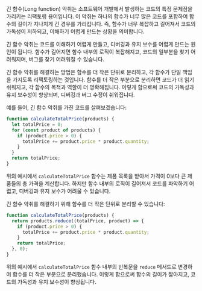 긴 함수(Long function) 악취는 소프트웨어 개발에서 발생하는 코드의 특정 문제점을 가리키는 리팩토링 용어입니다. 이 악취는 하나의 함수가 너무 많은 코드를 포함하여 함수의 길이가 지나치게 긴 경우를 가리킵니다. 즉, 함수가 너무 복잡하고 길어져서 코드의 가독성이 저하되고, 이해하기 어렵게 만드는 상황을 의미합니다.

긴 함수 악취는 코드를 이해하기 어렵게 만들고, 디버깅과 유지 보수를 어렵게 만드는 원인이 됩니다. 함수가 길어지면 함수 내부의 로직이 복잡해지고, 코드의 일부분을 찾기 어려워지며, 버그를 찾기 어려워질 수 있습니다.

긴 함수 악취를 해결하는 방법은 함수를 더 작은 단위로 분리하고, 각 함수가 단일 책임을 가지도록 리팩토링하는 것입니다. 함수를 더 작은 부분으로 분리하면 코드가 더 읽기 쉬워지고, 각 함수의 목적과 역할이 더 명확해집니다. 이렇게 함으로써 코드의 가독성과 유지 보수성이 향상되며, 디버깅과 버그 수정이 쉬워집니다.

예를 들어, 긴 함수 악취를 가진 코드를 살펴보겠습니다:

```js
function calculateTotalPrice(products) {
  let totalPrice = 0;
  for (const product of products) {
    if (product.price > 0) {
      totalPrice += product.price * product.quantity;
    }
  }
  return totalPrice;
}
```

위의 예시에서 `calculateTotalPrice` 함수는 제품 목록을 받아서 가격이 0보다 큰 제품들의 총 가격을 계산합니다. 하지만 함수 내부의 로직이 길어져서 코드를 파악하기 어렵고, 디버깅과 유지 보수가 어려울 수 있습니다.

긴 함수 악취를 해결하기 위해 함수를 더 작은 단위로 분리할 수 있습니다:

```js
function calculateTotalPrice(products) {
  return products.reduce((totalPrice, product) => {
    if (product.price > 0) {
      totalPrice += product.price * product.quantity;
    }
    return totalPrice;
  }, 0);
}
```

위의 예시에서 `calculateTotalPrice` 함수 내부의 반복문을 `reduce` 메서드로 변경하여 함수를 더 작은 부분으로 분리했습니다. 이렇게 함으로써 함수의 길이가 짧아지고, 코드의 가독성과 유지 보수성이 향상됩니다.